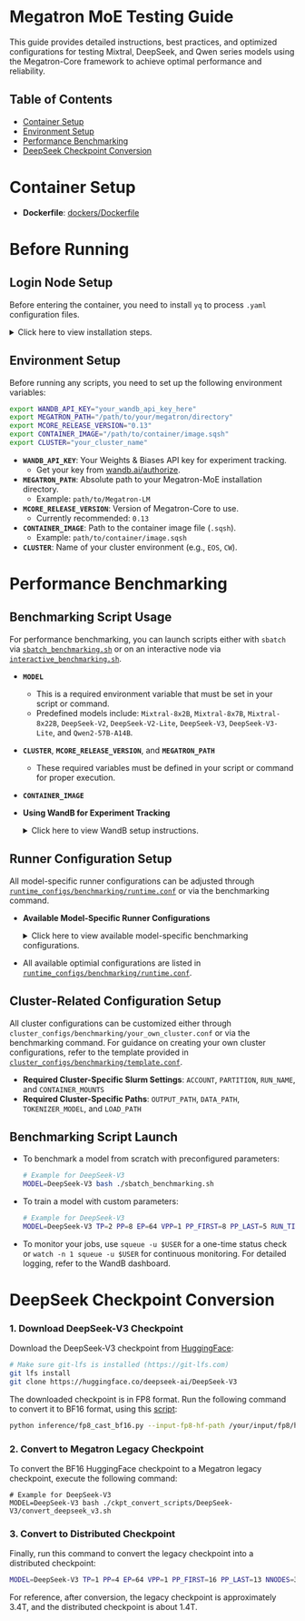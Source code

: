 # Megatron MoE Testing Guide

This guide provides detailed instructions, best practices, and optimized configurations for testing Mixtral, DeepSeek, and Qwen series models using the Megatron-Core framework to achieve optimal performance and reliability.

## Table of Contents

- [Container Setup](#container-setup)
- [Environment Setup](#environment-setup)
- [Performance Benchmarking](#performance-benchmarking)
- [DeepSeek Checkpoint Conversion](#deepseek-checkpoint-conversion)

# Container Setup

- **Dockerfile**: [dockers/Dockerfile](./dockers/Dockerfile)

# Before Running

## Login Node Setup

Before entering the container, you need to install `yq` to process `.yaml` configuration files.

<details>
<summary>Click here to view installation steps.</summary>

1.  Create a local bin directory:
    ```bash
    mkdir -p ~/.local/bin
    ```

2.  Download the `yq` executable:
    ```bash
    wget https://github.com/mikefarah/yq/releases/download/v4.27.5/yq_linux_amd64 -O ~/.local/bin/yq
    ```

3.  Make it executable:
    ```bash
    chmod +x ~/.local/bin/yq
    ```

4.  Add the local bin directory to your `PATH` in `~/.bashrc`:
    ```bash
    export PATH="$HOME/.local/bin:$PATH"
    ```

5.  Apply the changes:
    ```bash
    source ~/.bashrc
    ```

</details>

## Environment Setup

Before running any scripts, you need to set up the following environment variables:

```bash
export WANDB_API_KEY="your_wandb_api_key_here"
export MEGATRON_PATH="/path/to/your/megatron/directory"
export MCORE_RELEASE_VERSION="0.13"
export CONTAINER_IMAGE="/path/to/container/image.sqsh"
export CLUSTER="your_cluster_name"
```

-   **`WANDB_API_KEY`**: Your Weights & Biases API key for experiment tracking.
    -   Get your key from [wandb.ai/authorize](https://wandb.ai/authorize).
-   **`MEGATRON_PATH`**: Absolute path to your Megatron-MoE installation directory.
    -   Example: `path/to/Megatron-LM`
-   **`MCORE_RELEASE_VERSION`**: Version of Megatron-Core to use.
    -   Currently recommended: `0.13`
-   **`CONTAINER_IMAGE`**: Path to the container image file (`.sqsh`).
    -   Example: `path/to/container/image.sqsh`
-   **`CLUSTER`**: Name of your cluster environment (e.g., `EOS`, `CW`).

# Performance Benchmarking

## Benchmarking Script Usage

For performance benchmarking, you can launch scripts either with `sbatch` via [`sbatch_benchmarking.sh`](./sbatch_benchmarking.sh) or on an interactive node via [`interactive_benchmarking.sh`](./interactive_benchmarking.sh).

-   **`MODEL`**
    -   This is a required environment variable that must be set in your script or command.
    -   Predefined models include: `Mixtral-8x2B`, `Mixtral-8x7B`, `Mixtral-8x22B`, `DeepSeek-V2`, `DeepSeek-V2-Lite`, `DeepSeek-V3`, `DeepSeek-V3-Lite`, and `Qwen2-57B-A14B`.

-   **`CLUSTER`**, **`MCORE_RELEASE_VERSION`**, and **`MEGATRON_PATH`**
    -   These required variables must be defined in your script or command for proper execution.

-   **`CONTAINER_IMAGE`**

-   **Using WandB for Experiment Tracking**
    <details>
    <summary>Click here to view WandB setup instructions.</summary>

    -   To use WandB for experiment tracking, set `WANDB_API_KEY` with your key from [wandb.ai/authorize](https://wandb.ai/authorize). It is highly recommended to add `export WANDB_API_KEY="your_own_wandb_api_key"` to your `~/.bashrc`.
    -   If you do not wish to use WandB, comment out the following lines in your model's `.yaml` configuration file:
        ```yaml
        # --wandb-project: wandb_project_name
        # --wandb-exp-name: wandb_experiment_name
        ```
    </details>

## Runner Configuration Setup

All model-specific runner configurations can be adjusted through [`runtime_configs/benchmarking/runtime.conf`](./runtime_configs/benchmarking/runtime.conf) or via the benchmarking command.

-   **Available Model-Specific Runner Configurations**
    <details>
    <summary>Click here to view available model-specific benchmarking configurations.</summary>

    -   **Parallel Mappings**: `TP`, `PP`, `EP`, `CP`, `VPP`, `PP_FIRST`, `PP_LAST`, and `LAYERS_PER_VP`
    -   **Batch Sizes**: `MBS` and `GBS`
    -   **Model Architecture**: `NUM_LAYERS`
    -   **MoE Configurations**: `MOE_TOKEN_DISPATCHER`, `MOE_GROUPED_GEMM`, and `--moe-extended-ep`
    -   **Training Configurations**: `NNODES`, `RUN_TIME`, and `PRETRAIN`. Note that specifying a shorter run time may improve your job's priority in the Slurm queue.
    -   **Data Configurations**: `SEQ_LEN` and `DATASET`
    </details>
-   All available optimial configurations are listed in [`runtime_configs/benchmarking/runtime.conf`](./runtime_configs/benchmarking/runtime.conf).

## Cluster-Related Configuration Setup
All cluster configurations can be customized either through `cluster_configs/benchmarking/your_own_cluster.conf` or via the benchmarking command. For guidance on creating your own cluster configurations, refer to the template provided in [`cluster_configs/benchmarking/template.conf`](./cluster_configs/benchmarking/template.conf).
-   **Required Cluster-Specific Slurm Settings**: `ACCOUNT`, `PARTITION`, `RUN_NAME`, and `CONTAINER_MOUNTS`
-   **Required Cluster-Specific Paths**: `OUTPUT_PATH`, `DATA_PATH`, `TOKENIZER_MODEL`, and `LOAD_PATH`

## Benchmarking Script Launch

-   To benchmark a model from scratch with preconfigured parameters:
    ```bash
    # Example for DeepSeek-V3
    MODEL=DeepSeek-V3 bash ./sbatch_benchmarking.sh
    ```
-   To train a model with custom parameters:
    ```bash
    # Example for DeepSeek-V3
    MODEL=DeepSeek-V3 TP=2 PP=8 EP=64 VPP=1 PP_FIRST=8 PP_LAST=5 RUN_TIME=00:60:00 NNODES=64 bash sbatch_benchmarking.sh --recompute-granularity selective --recompute-modules mla_up_proj layernorm
    ```
-   To monitor your jobs, use `squeue -u $USER` for a one-time status check or `watch -n 1 squeue -u $USER` for continuous monitoring. For detailed logging, refer to the WandB dashboard.

# DeepSeek Checkpoint Conversion

### 1. Download DeepSeek-V3 Checkpoint

Download the DeepSeek-V3 checkpoint from [HuggingFace](https://huggingface.co/deepseek-ai/DeepSeek-V3):

```bash
# Make sure git-lfs is installed (https://git-lfs.com)
git lfs install
git clone https://huggingface.co/deepseek-ai/DeepSeek-V3
```

The downloaded checkpoint is in FP8 format. Run the following command to convert it to BF16 format, using this [script](https://huggingface.co/deepseek-ai/DeepSeek-V3/blob/main/inference/fp8_cast_bf16.py):

```bash
python inference/fp8_cast_bf16.py --input-fp8-hf-path /your/input/fp8/hf/path --output-bf16-hf-path /your/output/bf16/hf/path
```

### 2. Convert to Megatron Legacy Checkpoint

To convert the BF16 HuggingFace checkpoint to a Megatron legacy checkpoint, execute the following command:
```
# Example for DeepSeek-V3
MODEL=DeepSeek-V3 bash ./ckpt_convert_scripts/DeepSeek-V3/convert_deepseek_v3.sh
```

### 3. Convert to Distributed Checkpoint

Finally, run this command to convert the legacy checkpoint into a distributed checkpoint:

```bash
MODEL=DeepSeek-V3 TP=1 PP=4 EP=64 VPP=1 PP_FIRST=16 PP_LAST=13 NNODES=32 LOAD_PATH=/path/to/legacy/checkpoint bash ./sbatch_benchmarking.sh --ckpt-convert-save /path/to/save/distributed/checkpoint --ckpt-convert-format torch_dist --no-save-optim
```

For reference, after conversion, the legacy checkpoint is approximately 3.4T, and the distributed checkpoint is about 1.4T.
